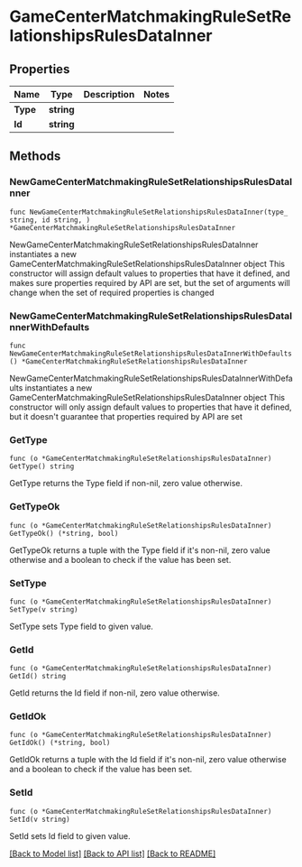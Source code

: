 # GameCenterMatchmakingRuleSetRelationshipsRulesDataInner

## Properties

Name | Type | Description | Notes
------------ | ------------- | ------------- | -------------
**Type** | **string** |  | 
**Id** | **string** |  | 

## Methods

### NewGameCenterMatchmakingRuleSetRelationshipsRulesDataInner

`func NewGameCenterMatchmakingRuleSetRelationshipsRulesDataInner(type_ string, id string, ) *GameCenterMatchmakingRuleSetRelationshipsRulesDataInner`

NewGameCenterMatchmakingRuleSetRelationshipsRulesDataInner instantiates a new GameCenterMatchmakingRuleSetRelationshipsRulesDataInner object
This constructor will assign default values to properties that have it defined,
and makes sure properties required by API are set, but the set of arguments
will change when the set of required properties is changed

### NewGameCenterMatchmakingRuleSetRelationshipsRulesDataInnerWithDefaults

`func NewGameCenterMatchmakingRuleSetRelationshipsRulesDataInnerWithDefaults() *GameCenterMatchmakingRuleSetRelationshipsRulesDataInner`

NewGameCenterMatchmakingRuleSetRelationshipsRulesDataInnerWithDefaults instantiates a new GameCenterMatchmakingRuleSetRelationshipsRulesDataInner object
This constructor will only assign default values to properties that have it defined,
but it doesn't guarantee that properties required by API are set

### GetType

`func (o *GameCenterMatchmakingRuleSetRelationshipsRulesDataInner) GetType() string`

GetType returns the Type field if non-nil, zero value otherwise.

### GetTypeOk

`func (o *GameCenterMatchmakingRuleSetRelationshipsRulesDataInner) GetTypeOk() (*string, bool)`

GetTypeOk returns a tuple with the Type field if it's non-nil, zero value otherwise
and a boolean to check if the value has been set.

### SetType

`func (o *GameCenterMatchmakingRuleSetRelationshipsRulesDataInner) SetType(v string)`

SetType sets Type field to given value.


### GetId

`func (o *GameCenterMatchmakingRuleSetRelationshipsRulesDataInner) GetId() string`

GetId returns the Id field if non-nil, zero value otherwise.

### GetIdOk

`func (o *GameCenterMatchmakingRuleSetRelationshipsRulesDataInner) GetIdOk() (*string, bool)`

GetIdOk returns a tuple with the Id field if it's non-nil, zero value otherwise
and a boolean to check if the value has been set.

### SetId

`func (o *GameCenterMatchmakingRuleSetRelationshipsRulesDataInner) SetId(v string)`

SetId sets Id field to given value.



[[Back to Model list]](../README.md#documentation-for-models) [[Back to API list]](../README.md#documentation-for-api-endpoints) [[Back to README]](../README.md)


